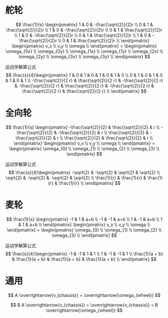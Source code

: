 

# 舵轮

$$
\frac{1}{s} \begin{pmatrix}
    1 & 0 & -\frac{\sqrt{2}}{2}r \\
    0 & 1 & \frac{\sqrt{2}}{2}r \\
    1 & 0 & -\frac{\sqrt{2}}{2}r \\
    0 & 1 & \frac{\sqrt{2}}{2}r \\
    1 & 0 & -\frac{\sqrt{2}}{2}r \\
    0 & 1 & \frac{\sqrt{2}}{2}r \\
    1 & 0 & -\frac{\sqrt{2}}{2}r \\
    0 & 1 & \frac{\sqrt{2}}{2}r \\
\end{pmatrix} \begin{pmatrix}
    v_x \\
    v_y \\
    \omega \\
\end{pmatrix} = \begin{pmatrix}
	\omega_{0x} \\
	\omega_{0y} \\
	\omega_{1x} \\
	\omega_{1y} \\
	\omega_{2x} \\
	\omega_{2y} \\
	\omega_{3x} \\
	\omega_{3y} \\
\end{pmatrix}
$$

运动学解算公式
$$
\frac{s}{4}\begin{pmatrix}
    1 & 0 & 1 & 0 & 1 & 0 & 1 & 0 \\
    0 & 1 & 0 & 1 & 0 & 1 & 0 & 1 \\
    -\frac{\sqrt{2}}{2 r} & \frac{\sqrt{2}}{2 r} & -\frac{\sqrt{2}}{2 r} & -\frac{\sqrt{2}}{2 r} & \frac{\sqrt{2}}{2 r} & -\frac{\sqrt{2}}{2 r} & \frac{\sqrt{2}}{2 r} & \frac{\sqrt{2}}{2 r} \\
\end{pmatrix}
$$


# 全向轮

$$
\frac{1}{s} \begin{pmatrix}
    -\frac{\sqrt{2}}{2} & \frac{\sqrt{2}}{2} & r \\
    -\frac{\sqrt{2}}{2} & -\frac{\sqrt{2}}{2} & r \\
    \frac{\sqrt{2}}{2} & -\frac{\sqrt{2}}{2} & r \\
    \frac{\sqrt{2}}{2} & \frac{\sqrt{2}}{2} & r \\
\end{pmatrix} \begin{pmatrix}
    v_x \\
    v_y \\
    \omega \\
\end{pmatrix} = \begin{pmatrix}
	\omega_{0} \\
	\omega_{1} \\
	\omega_{2} \\
	\omega_{3} \\
\end{pmatrix}
$$

运动学解算公式
$$
\frac{s}{4}\begin{pmatrix}
    -\sqrt{2} & -\sqrt{2} & \sqrt{2} & \sqrt{2} \\
    \sqrt{2} & -\sqrt{2} & -\sqrt{2} & \sqrt{2} \\
    \frac{1}{r} & \frac{1}{r} & \frac{1}{r} & \frac{1}{r} \\
\end{pmatrix}
$$

# 麦轮

$$
\frac{1}{s} \begin{pmatrix}
    -1 & 1 & a+b \\
    -1 & -1 & a+b \\
    1 & -1 & a+b \\
    1 & 1 & a+b \\
\end{pmatrix} \begin{pmatrix}
    v_x \\
    v_y \\
    \omega \\
\end{pmatrix} = \begin{pmatrix}
	\omega_{0} \\
	\omega_{1} \\
	\omega_{2} \\
	\omega_{3} \\
\end{pmatrix}
$$

运动学解算公式
$$
\frac{s}{4}\begin{pmatrix}
    -1 & -1 & 1 & 1 \\
    1 & -1 & -1 & 1 \\
    \frac{1}{a + b} & \frac{1}{a + b} & \frac{1}{a + b} & \frac{1}{a + b} \\
\end{pmatrix}
$$


# 通用

$$
A \overrightarrow{v_{chassis}} = \overrightarrow{\omega_{wheel}}
$$

$$
B A \overrightarrow{v_{chassis}} = \overrightarrow{v_{chassis}} = B \overrightarrow{\omega_{wheel}}
$$

